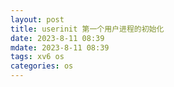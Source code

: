 ```yaml
---
layout: post
title: userinit 第一个用户进程的初始化
date: 2023-8-11 08:39
mdate: 2023-8-11 08:39
tags: xv6 os
categories: os
---
```


